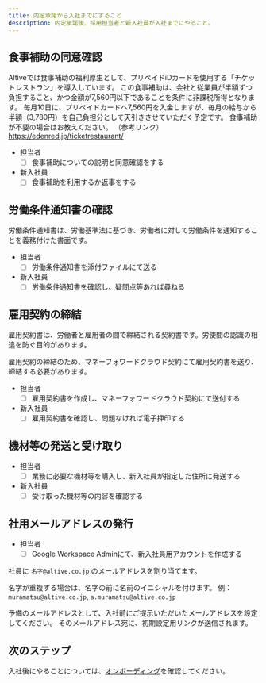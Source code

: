 ```yaml
---
title: 内定承諾から入社までにすること
description: 内定承諾後、採用担当者と新入社員が入社までにやること。
---
```

## 食事補助の同意確認
Altiveでは食事補助の福利厚生として、プリペイドiDカードを使用する「チケットレストラン」を導入しています。
この食事補助は、会社と従業員が半額ずつ負担すること、かつ金額が7,560円以下であることを条件に非課税所得となります。
毎月10日に、プリペイドカードへ7,560円を入金しますが、毎月の給与から半額（3,780円）を自己負担分として天引きさせていただく予定です。
食事補助が不要の場合はお教えください。
（参考リンク）
https://edenred.jp/ticketrestaurant/

- 担当者
  - [ ] 食事補助についての説明と同意確認をする
- 新入社員
  - [ ] 食事補助を利用するか返事をする

## 労働条件通知書の確認
労働条件通知書は、労働基準法に基づき、労働者に対して労働条件を通知することを義務付けた書面です。

- 担当者
  - [ ] 労働条件通知書を添付ファイルにて送る
- 新入社員
  - [ ] 労働条件通知書を確認し、疑問点等あれば尋ねる

## 雇用契約の締結
雇用契約書は、労働者と雇用者の間で締結される契約書です。労使間の認識の相違を防ぐ目的があります。

雇用契約の締結のため、マネーフォワードクラウド契約にて雇用契約書を送り、締結する必要があります。

- 担当者
  - [ ] 雇用契約書を作成し、マネーフォワードクラウド契約にて送付する
- 新入社員
  - [ ] 雇用契約書を確認し、問題なければ電子押印する

## 機材等の発送と受け取り
- 担当者
  - [ ] 業務に必要な機材等を購入し、新入社員が指定した住所に発送する
- 新入社員
  - [ ] 受け取った機材等の内容を確認する

## 社用メールアドレスの発行
- 担当者
  - [ ] Google Workspace Adminにて、新入社員用アカウントを作成する

社員に `名字@altive.co.jp` のメールアドレスを割り当てます。

名字が重複する場合は、名字の前に名前のイニシャルを付けます。
例： `muramatsu@altive.co.jp`, `a.muramatsu@altive.co.jp`

予備のメールアドレスとして、入社前にご提示いただいたメールアドレスを設定してください。
そのメールアドレス宛に、初期設定用リンクが送信されます。

## 次のステップ
入社後にやることについては、[オンボーディング](/onboarding)を確認してください。
